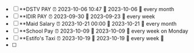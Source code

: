 - [ ] **DSTV PAY  ⏰ 2023-10-06 10:47 📅 2023-10-06 🔁 every month 
- [ ] **IDIR PAY  ⏰ 2023-09-30 📅 2023-09-23 🔁 every week 
- [ ] **Maid Salary  ⏰ 2023-10-21 00:00 📅 2023-10-21 🔁 every month
- [ ] **School Pay  ⏰ 2023-10-09 📅 2023-10-09 🔁 every week on Monday
- [ ] **Estifo's Taxi  ⏰ 2023-10-19 📅 2023-10-19 🔁 every week 🔼 
- [ ] 